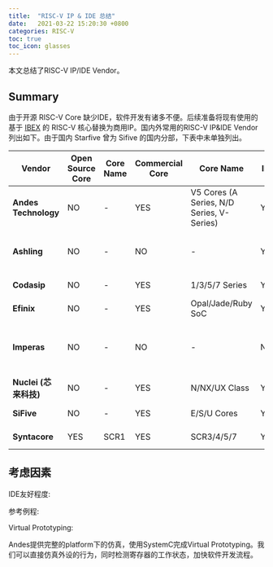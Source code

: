 ```yaml
---
title:  "RISC-V IP & IDE 总结"
date:   2021-03-22 15:20:30 +0800
categories: RISC-V
toc: true
toc_icon: glasses
---
```


本文总结了RISC-V IP/IDE Vendor。

## Summary
由于开源 RISC-V Core 缺少IDE，软件开发有诸多不便。后续准备将现有使用的基于 [IBEX](https://github.com/lowRISC/ibex) 的 RISC-V 核心替换为商用IP。国内外常用的RISC-V IP&IDE Vendor 列出如下。由于国内 Starfive 曾为 Sifive 的国内分部，下表中未单独列出。

| Vendor           | Open Source Core | Core Name | Commercial Core | Core Name                                 | IDE | IDE Name       | IDE Mac Compatible | Custom Instr. | Language | Comp. Location       | Comments                                       | Ref Link                                                |
|------------------|------------------|-----------|-----------------|-------------------------------------------|-----|----------------|--------------------|---------------|----------|----------------------|------------------------------------------------|---------------------------------------------------------|
| **Andes Technology** | NO               | -         | YES             | V5 Cores (A Series, N/D Series, V-Series) | YES | AndeSight      | NO                 | YES           | -        | Hsinchu City, Taiwan |                                                | [AndesTech](http://www.andestech.com/en/risc-v-andes/)               |
| **Ashling**         | NO               | -         | NO              | -                                         | YES | RiscFree       | -                  | NO            | -        | VA, USA              | Multiple 3-rd Party Core Supported             | [Ashling](https://www.ashling.com/ashling-riscv/)                  |
| **Codasip**          | NO               | -         | YES             | 1/3/5/7 Series                            | YES | Codasip Studio | -                  | YES           | -        | Brno, Czech          |                                                | [Codasip](https://codasip.com/products/codasip-risc-v-processors/) |
| **Efinix**           | NO               | -         | YES             | Opal/Jade/Ruby SoC                        | YES | -              | -                  | NO            | -        | CA, USA              | FPGA Company                                   | [Efinix](https://www.efinixinc.com/products-riscv.html)           |
| **Imperas**          | NO               | -         | NO              | -                                         | NO  | -              | -                  | YES           | -        | Oxfordshire U.K.     | Individual Solutions / 3-rd Party IP Supported | [Imperas](https://www.imperas.com/imperas-riscv-solutions)         |
| **Nuclei (芯来科技)**    | NO               | -         | YES             | N/NX/UX Class                             | YES | Nuclei Studio  | NO                 | YES           | -        | Shanghai China       |                                                | [Nuclei](https://www.nucleisys.com/product.php)                   |
| **SiFive**           | NO               | -         | YES             | E/S/U Cores                               | YES | Freedom Studio | YES                | YES           | -        | CA, USA              | From UC Berkeley                               | [SiFive](https://www.sifive.com/risc-v-core-ip)                   |
| **Syntacore**        | YES              | SCR1      | YES             | SCR3/4/5/7                                | YES | -              | NO                 | YES           | -        | Moscow, Russia       |                                                | [Syntacore](https://syntacore.com/page/products/processor-ip)        |


## 考虑因素

IDE友好程度: 

参考例程: 

Virtual Prototyping: 

Andes提供完整的platform下的仿真，使用SystemC完成Virtual Prototyping。我们可以直接仿真外设的行为，同时检测寄存器的工作状态，加快软件开发流程。



